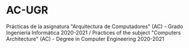 # AC-UGR
Prácticas de la asignatura "Arquitectura de Computadores" (AC) - Grado Ingeniería Informática 2020-2021 / Practices of the subject "Computers Architecture" (AC) - Degree in Computer Engineering 2020-2021
